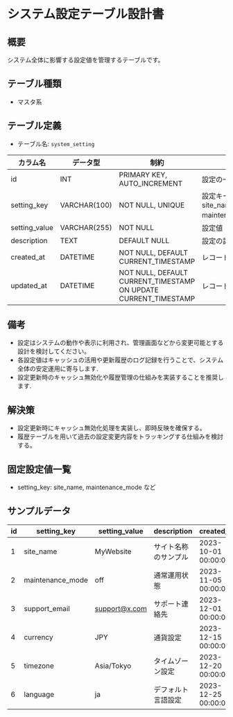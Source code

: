 # システム設定テーブル設計書

## 概要
システム全体に影響する設定値を管理するテーブルです。

## テーブル種類
- マスタ系

## テーブル定義
- テーブル名: `system_setting`

| カラム名      | データ型      | 制約                                      | 説明                                  |
|---------------|---------------|-------------------------------------------|---------------------------------------|
| id            | INT           | PRIMARY KEY, AUTO_INCREMENT               | 設定の一意な識別子                     |
| setting_key   | VARCHAR(100)  | NOT NULL, UNIQUE                          | 設定キー（例: site_name, maintenance_mode）|
| setting_value | VARCHAR(255)  | NOT NULL                                  | 設定値                                |
| description   | TEXT          | DEFAULT NULL                              | 設定の詳細説明                        |
| created_at    | DATETIME      | NOT NULL, DEFAULT CURRENT_TIMESTAMP       | レコード作成日時                      |
| updated_at    | DATETIME      | NOT NULL, DEFAULT CURRENT_TIMESTAMP ON UPDATE CURRENT_TIMESTAMP | レコード更新日時    |

## 備考
- 設定はシステムの動作や表示に利用され、管理画面などから変更可能とする設計を検討してください。
- 各設定値はキャッシュの活用や更新履歴のログ記録を行うことで、システム全体の安定運用に寄与します.
- 設定更新時のキャッシュ無効化や履歴管理の仕組みを実装することを推奨します.

## 解決策
- 設定更新時にキャッシュ無効化処理を実装し、即時反映を確保する。
- 履歴テーブルを用いて過去の設定変更内容をトラッキングする仕組みを検討する。

## 固定設定値一覧
- setting_key: site_name, maintenance_mode など

## サンプルデータ

| id | setting_key      | setting_value | description              | created_at           | updated_at           |
|----|------------------|---------------|--------------------------|----------------------|----------------------|
| 1  | site_name        | MyWebsite     | サイト名称のサンプル     | 2023-10-01 00:00:00  | 2023-10-01 00:00:00  |
| 2  | maintenance_mode | off           | 通常運用状態             | 2023-11-05 00:00:00  | 2023-11-05 00:00:00  |
| 3  | support_email    | support@x.com | サポート連絡先          | 2023-12-01 00:00:00  | 2023-12-01 00:00:00  |
| 4  | currency         | JPY           | 通貨設定                | 2023-12-15 00:00:00  | 2023-12-15 00:00:00  |
| 5  | timezone         | Asia/Tokyo    | タイムゾーン設定         | 2023-12-20 00:00:00  | 2023-12-20 00:00:00  |
| 6  | language         | ja            | デフォルト言語設定       | 2023-12-25 00:00:00  | 2023-12-25 00:00:00  |
